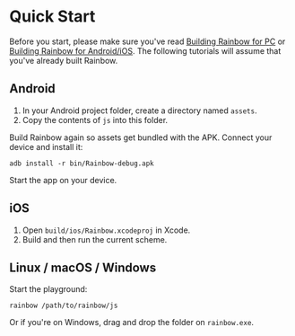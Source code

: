 # Quick Start

Before you start, please make sure you've read
[Building Rainbow for PC](#building-rainbow-for-pc) or
[Building Rainbow for Android/iOS](#building-rainbow-for-android-ios). The
following tutorials will assume that you've already built Rainbow.

## Android

1. In your Android project folder, create a directory named `assets`.
2. Copy the contents of `js` into this folder.

Build Rainbow again so assets get bundled with the APK. Connect your device and
install it:

`adb install -r bin/Rainbow-debug.apk`

Start the app on your device.

## iOS

1. Open `build/ios/Rainbow.xcodeproj` in Xcode.
2. Build and then run the current scheme.

## Linux / macOS / Windows

Start the playground:

`rainbow /path/to/rainbow/js`

Or if you're on Windows, drag and drop the folder on `rainbow.exe`.
